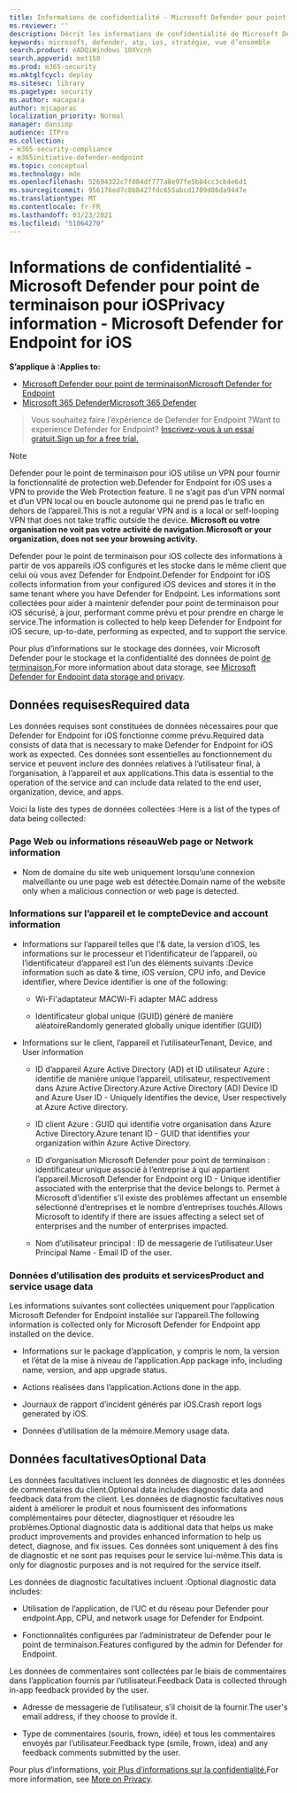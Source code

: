 ```yaml
---
title: Informations de confidentialité - Microsoft Defender pour point de terminaison pour iOS
ms.reviewer: ''
description: Décrit les informations de confidentialité de Microsoft Defender pour Endpoint pour iOS
keywords: microsoft, defender, atp, ios, stratégie, vue d’ensemble
search.product: eADQiWindows 10XVcnh
search.appverid: met150
ms.prod: m365-security
ms.mktglfcycl: deploy
ms.sitesec: library
ms.pagetype: security
ms.author: macapara
author: mjcaparas
localization_priority: Normal
manager: dansimp
audience: ITPro
ms.collection:
- m365-security-compliance
- m365initiative-defender-endpoint
ms.topic: conceptual
ms.technology: mde
ms.openlocfilehash: 52694322c7f084df777a8e97fe5b84cc3cb4e6d1
ms.sourcegitcommit: 956176ed7c8b8427fdc655abcd1709d86da9447e
ms.translationtype: MT
ms.contentlocale: fr-FR
ms.lasthandoff: 03/23/2021
ms.locfileid: "51064270"
---
```

# <a name="privacy-information---microsoft-defender-for-endpoint-for-ios"></a><span data-ttu-id="6f618-104">Informations de confidentialité - Microsoft Defender pour point de terminaison pour iOS</span><span class="sxs-lookup"><span data-stu-id="6f618-104">Privacy information - Microsoft Defender for Endpoint for iOS</span></span>

<span data-ttu-id="6f618-105">**S’applique à :**</span><span class="sxs-lookup"><span data-stu-id="6f618-105">**Applies to:**</span></span>
- [<span data-ttu-id="6f618-106">Microsoft Defender pour point de terminaison</span><span class="sxs-lookup"><span data-stu-id="6f618-106">Microsoft Defender for Endpoint</span></span>](https://go.microsoft.com/fwlink/p/?linkid=2146631)
- [<span data-ttu-id="6f618-107">Microsoft 365 Defender</span><span class="sxs-lookup"><span data-stu-id="6f618-107">Microsoft 365 Defender</span></span>](https://go.microsoft.com/fwlink/?linkid=2118804)

> <span data-ttu-id="6f618-108">Vous souhaitez faire l’expérience de Defender for Endpoint ?</span><span class="sxs-lookup"><span data-stu-id="6f618-108">Want to experience Defender for Endpoint?</span></span> [<span data-ttu-id="6f618-109">Inscrivez-vous à un essai gratuit.</span><span class="sxs-lookup"><span data-stu-id="6f618-109">Sign up for a free trial.</span></span>](https://www.microsoft.com/microsoft-365/windows/microsoft-defender-atp?ocid=docs-wdatp-investigateip-abovefoldlink)

> [!NOTE]
> <span data-ttu-id="6f618-110">Defender pour le point de terminaison pour iOS utilise un VPN pour fournir la fonctionnalité de protection web.</span><span class="sxs-lookup"><span data-stu-id="6f618-110">Defender for Endpoint for iOS uses a VPN to provide the Web Protection feature.</span></span> <span data-ttu-id="6f618-111">Il ne s’agit pas d’un VPN normal et d’un VPN local ou en boucle autonome qui ne prend pas le trafic en dehors de l’appareil.</span><span class="sxs-lookup"><span data-stu-id="6f618-111">This is not a regular VPN and is a local or self-looping VPN that does not take traffic outside the device.</span></span> <span data-ttu-id="6f618-112">**Microsoft ou votre organisation ne voit pas votre activité de navigation.**</span><span class="sxs-lookup"><span data-stu-id="6f618-112">**Microsoft or your organization, does not see your browsing activity.**</span></span>

<span data-ttu-id="6f618-113">Defender pour le point de terminaison pour iOS collecte des informations à partir de vos appareils iOS configurés et les stocke dans le même client que celui où vous avez Defender for Endpoint.</span><span class="sxs-lookup"><span data-stu-id="6f618-113">Defender for Endpoint for iOS collects information from your configured iOS devices and stores it in the same tenant where you have Defender for Endpoint.</span></span> <span data-ttu-id="6f618-114">Les informations sont collectées pour aider à maintenir defender pour point de terminaison pour iOS sécurisé, à jour, performant comme prévu et pour prendre en charge le service.</span><span class="sxs-lookup"><span data-stu-id="6f618-114">The information is collected to help keep Defender for Endpoint for iOS secure, up-to-date, performing as expected, and to support the service.</span></span>

<span data-ttu-id="6f618-115">Pour plus d’informations sur le stockage des données, voir Microsoft Defender pour le stockage et la confidentialité des données de point [de terminaison.](data-storage-privacy.md)</span><span class="sxs-lookup"><span data-stu-id="6f618-115">For more information about data storage, see [Microsoft Defender for Endpoint data storage and privacy](data-storage-privacy.md).</span></span>

## <a name="required-data"></a><span data-ttu-id="6f618-116">Données requises</span><span class="sxs-lookup"><span data-stu-id="6f618-116">Required data</span></span> 

<span data-ttu-id="6f618-117">Les données requises sont constituées de données nécessaires pour que Defender for Endpoint for iOS fonctionne comme prévu.</span><span class="sxs-lookup"><span data-stu-id="6f618-117">Required data consists of data that is necessary to make Defender for Endpoint for iOS work as expected.</span></span> <span data-ttu-id="6f618-118">Ces données sont essentielles au fonctionnement du service et peuvent inclure des données relatives à l’utilisateur final, à l’organisation, à l’appareil et aux applications.</span><span class="sxs-lookup"><span data-stu-id="6f618-118">This data is essential to the operation of the service and can include data related to the end user, organization, device, and apps.</span></span> 

<span data-ttu-id="6f618-119">Voici la liste des types de données collectées :</span><span class="sxs-lookup"><span data-stu-id="6f618-119">Here is a list of the types of data being collected:</span></span> 

### <a name="web-page-or-network-information"></a><span data-ttu-id="6f618-120">Page Web ou informations réseau</span><span class="sxs-lookup"><span data-stu-id="6f618-120">Web page or Network information</span></span> 

- <span data-ttu-id="6f618-121">Nom de domaine du site web uniquement lorsqu’une connexion malveillante ou une page web est détectée.</span><span class="sxs-lookup"><span data-stu-id="6f618-121">Domain name of the website only when a malicious connection or web page is detected.</span></span> 

### <a name="device-and-account-information"></a><span data-ttu-id="6f618-122">Informations sur l’appareil et le compte</span><span class="sxs-lookup"><span data-stu-id="6f618-122">Device and account information</span></span> 

- <span data-ttu-id="6f618-123">Informations sur l’appareil telles que l'& date, la version d’iOS, les informations sur le processeur et l’identificateur de l’appareil, où l’identificateur d’appareil est l’un des éléments suivants :</span><span class="sxs-lookup"><span data-stu-id="6f618-123">Device information such as date & time, iOS version, CPU info, and Device identifier, where Device identifier is one of the following:</span></span> 

    - <span data-ttu-id="6f618-124">Wi-Fi'adaptateur MAC</span><span class="sxs-lookup"><span data-stu-id="6f618-124">Wi-Fi adapter MAC address</span></span> 

    - <span data-ttu-id="6f618-125">Identificateur global unique (GUID) généré de manière aléatoire</span><span class="sxs-lookup"><span data-stu-id="6f618-125">Randomly generated globally unique identifier (GUID)</span></span> 

- <span data-ttu-id="6f618-126">Informations sur le client, l’appareil et l’utilisateur</span><span class="sxs-lookup"><span data-stu-id="6f618-126">Tenant, Device, and User information</span></span> 

    - <span data-ttu-id="6f618-127">ID d’appareil Azure Active Directory (AD) et ID utilisateur Azure : identifie de manière unique l’appareil, utilisateur, respectivement dans Azure Active Directory.</span><span class="sxs-lookup"><span data-stu-id="6f618-127">Azure Active Directory (AD) Device ID and Azure User ID - Uniquely identifies the device, User respectively at Azure Active directory.</span></span> 

    - <span data-ttu-id="6f618-128">ID client Azure : GUID qui identifie votre organisation dans Azure Active Directory.</span><span class="sxs-lookup"><span data-stu-id="6f618-128">Azure tenant ID - GUID that identifies your organization within Azure Active Directory.</span></span> 

    - <span data-ttu-id="6f618-129">ID d’organisation Microsoft Defender pour point de terminaison : identificateur unique associé à l’entreprise à qui appartient l’appareil.</span><span class="sxs-lookup"><span data-stu-id="6f618-129">Microsoft Defender for Endpoint org ID - Unique identifier associated with the enterprise that the device belongs to.</span></span> <span data-ttu-id="6f618-130">Permet à Microsoft d’identifier s’il existe des problèmes affectant un ensemble sélectionné d’entreprises et le nombre d’entreprises touchés.</span><span class="sxs-lookup"><span data-stu-id="6f618-130">Allows Microsoft to identify if there are issues affecting a select set of enterprises and the number of enterprises impacted.</span></span> 

    - <span data-ttu-id="6f618-131">Nom d’utilisateur principal : ID de messagerie de l’utilisateur.</span><span class="sxs-lookup"><span data-stu-id="6f618-131">User Principal Name - Email ID of the user.</span></span> 

### <a name="product-and-service-usage-data"></a><span data-ttu-id="6f618-132">Données d’utilisation des produits et services</span><span class="sxs-lookup"><span data-stu-id="6f618-132">Product and service usage data</span></span> 

<span data-ttu-id="6f618-133">Les informations suivantes sont collectées uniquement pour l’application Microsoft Defender for Endpoint installée sur l’appareil.</span><span class="sxs-lookup"><span data-stu-id="6f618-133">The following information is collected only for Microsoft Defender for Endpoint app installed on the device.</span></span> 

- <span data-ttu-id="6f618-134">Informations sur le package d’application, y compris le nom, la version et l’état de la mise à niveau de l’application.</span><span class="sxs-lookup"><span data-stu-id="6f618-134">App package info, including name, version, and app upgrade status.</span></span> 

- <span data-ttu-id="6f618-135">Actions réalisées dans l’application.</span><span class="sxs-lookup"><span data-stu-id="6f618-135">Actions done in the app.</span></span> 

- <span data-ttu-id="6f618-136">Journaux de rapport d’incident générés par iOS.</span><span class="sxs-lookup"><span data-stu-id="6f618-136">Crash report logs generated by iOS.</span></span> 

- <span data-ttu-id="6f618-137">Données d’utilisation de la mémoire.</span><span class="sxs-lookup"><span data-stu-id="6f618-137">Memory usage data.</span></span> 

## <a name="optional-data"></a><span data-ttu-id="6f618-138">Données facultatives</span><span class="sxs-lookup"><span data-stu-id="6f618-138">Optional Data</span></span> 

<span data-ttu-id="6f618-139">Les données facultatives incluent les données de diagnostic et les données de commentaires du client.</span><span class="sxs-lookup"><span data-stu-id="6f618-139">Optional data includes diagnostic data and feedback data from the client.</span></span> <span data-ttu-id="6f618-140">Les données de diagnostic facultatives nous aident à améliorer le produit et nous fournissent des informations complémentaires pour détecter, diagnostiquer et résoudre les problèmes.</span><span class="sxs-lookup"><span data-stu-id="6f618-140">Optional diagnostic data is additional data that helps us make product improvements and provides enhanced information to help us detect, diagnose, and fix issues.</span></span> <span data-ttu-id="6f618-141">Ces données sont uniquement à des fins de diagnostic et ne sont pas requises pour le service lui-même.</span><span class="sxs-lookup"><span data-stu-id="6f618-141">This data is only for diagnostic purposes and is not required for the service itself.</span></span> 

<span data-ttu-id="6f618-142">Les données de diagnostic facultatives incluent :</span><span class="sxs-lookup"><span data-stu-id="6f618-142">Optional diagnostic data includes:</span></span> 

- <span data-ttu-id="6f618-143">Utilisation de l’application, de l’UC et du réseau pour Defender pour endpoint.</span><span class="sxs-lookup"><span data-stu-id="6f618-143">App, CPU, and network usage for Defender for Endpoint.</span></span> 

- <span data-ttu-id="6f618-144">Fonctionnalités configurées par l’administrateur de Defender pour le point de terminaison.</span><span class="sxs-lookup"><span data-stu-id="6f618-144">Features configured by the admin for Defender for Endpoint.</span></span> 

<span data-ttu-id="6f618-145">Les données de commentaires sont collectées par le biais de commentaires dans l’application fournis par l’utilisateur.</span><span class="sxs-lookup"><span data-stu-id="6f618-145">Feedback Data is collected through in-app feedback provided by the user.</span></span> 

- <span data-ttu-id="6f618-146">Adresse de messagerie de l’utilisateur, s’il choisit de la fournir.</span><span class="sxs-lookup"><span data-stu-id="6f618-146">The user's email address, if they choose to provide it.</span></span>

- <span data-ttu-id="6f618-147">Type de commentaires (souris, frown, idée) et tous les commentaires envoyés par l’utilisateur.</span><span class="sxs-lookup"><span data-stu-id="6f618-147">Feedback type (smile, frown, idea) and any feedback comments submitted by the user.</span></span> 

<span data-ttu-id="6f618-148">Pour plus d’informations, [voir Plus d’informations sur la confidentialité.](https://aka.ms/mdatpiosprivacystatement)</span><span class="sxs-lookup"><span data-stu-id="6f618-148">For more information, see [More on Privacy](https://aka.ms/mdatpiosprivacystatement).</span></span>


